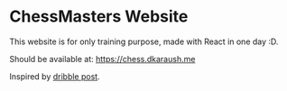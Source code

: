 # ChessMasters Website

This website is for only training purpose, made with React in one day :D.

Should be available at: https://chess.dkaraush.me

Inspired by [dribble post](https://dribbble.com/shots/9740058-Dark-Chess-Landing-Page).